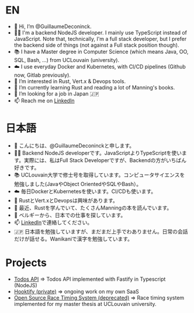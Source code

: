 # EN
- 👋 Hi, I’m @GuillaumeDeconinck.
- 👨‍💻 I'm a backend NodeJS developer. I mainly use TypeScript instead of JavaScript. Note that, technically, I'm a full stack developer, but I prefer the backend side of things (not against a Full stack position though).
- 📚 I have a Master degree in Computer Science (which means Java, OO, SQL, Bash, ...) from UCLouvain (university).
- ☁️ I use everyday Docker and Kubernetes, with CI/CD pipelines (Github now, Gitlab previously).
- 👀 I’m interested in Rust, Vert.x & Devops tools.
- 🌱 I’m currently learning Rust and reading a lot of Manning's books.
- 💞️ I’m looking for a job in Japan 🇯🇵
- 📫 Reach me on [LinkedIn](https://www.linkedin.com/in/guillaume-deconinck-9b6a8399/)

# 日本語
- 👋 こんにちは、@GuillaumeDeconinckと申します。
- 👨‍💻 Backend NodeJS developerです。JavaScriptよりTypeScriptを使います。実際には、私はFull Stack Developerですが、Backendの方がいちばん好きです。
- 📚 UCLouvain大学で修士号を取得しています。コンピュータサイエンスを勉強しました(JavaやObject OrientedやSQLやBash）。
- ☁️ 毎日DockerとKubernetesを使います。CI/CDも使います。
- 👀 RustとVert.xとDevopsは興味があります。
- 🌱 最近、Rustを学んでいて、たくさんManningの本を読んでいます。
- 💞️ ベルギーから、日本での仕事を探しています。
- 📫 [LinkedIn](https://www.linkedin.com/in/guillaume-deconinck-9b6a8399/)で連絡してください。
- 🇯🇵 日本語を勉強していますが、まだまだ上手でわありません。日常の会話だけが話せる。Wanikaniで漢字を勉強しています。

# Projects
- [Todos API](https://github.com/GuillaumeDeconinck/todos-fastify) => Todos API implemented with Fastify in Typescript (NodeJS)
- [Hooktify (private)](https://github.com/hooktify-io) => ongoing work on my own SaaS
- [Open Source Race Timing System (deprecated)](https://github.com/osrts) => Race timing system implemented for my master thesis at UCLouvain university.

<!---
If there are mistakes in Japanese, sorry 🙏. Do not hesitate to open an issue, I would greatly appreciate it 🙂 !
--->

